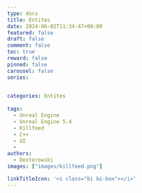 ```yaml
---
type: docs 
title: Entites
date: 2024-06-02T11:34:47+08:00
featured: false
draft: false
comment: false
toc: true
reward: false
pinned: false
carousel: false
series: 

 
categories: Entites
 
tags: 
  - Unreal Engine
  - Unreal Engine 5.4
  - Killfeed
  - C++
  - UI
  -
authors:
  - Dexterowski
images: ["images/killfeed.png"]

linkTitleIcon: '<i class="bi bi-box"></i>'
---
```

<i class="bi-box"></i>